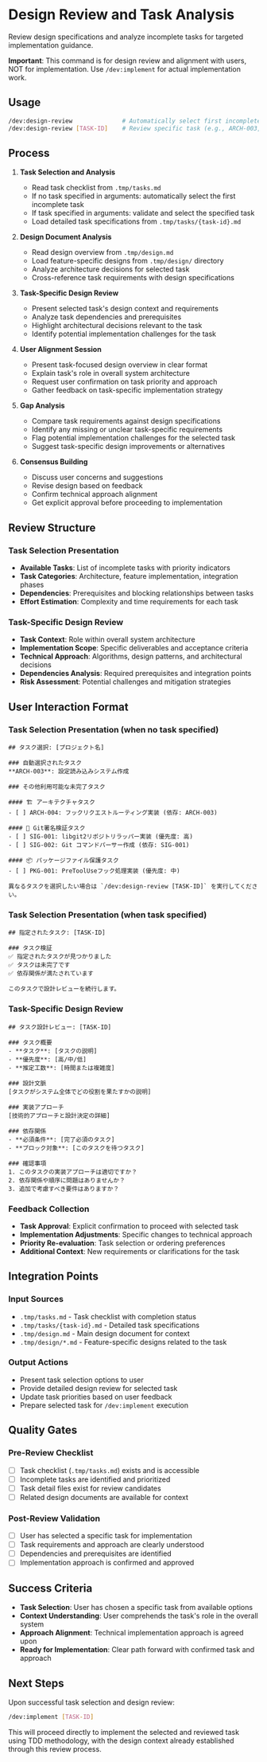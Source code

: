 # Design Review and Task Analysis

Review design specifications and analyze incomplete tasks for targeted implementation guidance.

**Important**: This command is for design review and alignment with users, NOT for implementation. Use `/dev:implement` for actual implementation work.

## Usage

```bash
/dev:design-review              # Automatically select first incomplete task
/dev:design-review [TASK-ID]    # Review specific task (e.g., ARCH-003, SIG-001)
```

## Process

1. **Task Selection and Analysis**
   - Read task checklist from `.tmp/tasks.md`
   - If no task specified in arguments: automatically select the first incomplete task
   - If task specified in arguments: validate and select the specified task
   - Load detailed task specifications from `.tmp/tasks/{task-id}.md`

2. **Design Document Analysis**
   - Read design overview from `.tmp/design.md`
   - Load feature-specific designs from `.tmp/design/` directory
   - Analyze architecture decisions for selected task
   - Cross-reference task requirements with design specifications

3. **Task-Specific Design Review**
   - Present selected task's design context and requirements
   - Analyze task dependencies and prerequisites
   - Highlight architectural decisions relevant to the task
   - Identify potential implementation challenges for the task

4. **User Alignment Session**
   - Present task-focused design overview in clear format
   - Explain task's role in overall system architecture
   - Request user confirmation on task priority and approach
   - Gather feedback on task-specific implementation strategy

5. **Gap Analysis**
   - Compare task requirements against design specifications
   - Identify any missing or unclear task-specific requirements
   - Flag potential implementation challenges for the selected task
   - Suggest task-specific design improvements or alternatives

6. **Consensus Building**
   - Discuss user concerns and suggestions
   - Revise design based on feedback
   - Confirm technical approach alignment
   - Get explicit approval before proceeding to implementation

## Review Structure

### Task Selection Presentation
- **Available Tasks**: List of incomplete tasks with priority indicators
- **Task Categories**: Architecture, feature implementation, integration phases
- **Dependencies**: Prerequisites and blocking relationships between tasks
- **Effort Estimation**: Complexity and time requirements for each task

### Task-Specific Design Review
- **Task Context**: Role within overall system architecture
- **Implementation Scope**: Specific deliverables and acceptance criteria
- **Technical Approach**: Algorithms, design patterns, and architectural decisions
- **Dependencies Analysis**: Required prerequisites and integration points
- **Risk Assessment**: Potential challenges and mitigation strategies

## User Interaction Format

### Task Selection Presentation (when no task specified)
```
## タスク選択: [プロジェクト名]

### 自動選択されたタスク
**ARCH-003**: 設定読み込みシステム作成

### その他利用可能な未完了タスク

#### 🏗️ アーキテクチャタスク
- [ ] ARCH-004: フックリクエストルーティング実装 (依存: ARCH-003)

#### 🔐 Git署名検証タスク  
- [ ] SIG-001: libgit2リポジトリラッパー実装 (優先度: 高)
- [ ] SIG-002: Git コマンドパーサー作成 (依存: SIG-001)

#### 📦 パッケージファイル保護タスク
- [ ] PKG-001: PreToolUseフック処理実装 (優先度: 中)

異なるタスクを選択したい場合は `/dev:design-review [TASK-ID]` を実行してください。
```

### Task Selection Presentation (when task specified)
```
## 指定されたタスク: [TASK-ID]

### タスク検証
✅ 指定されたタスクが見つかりました
✅ タスクは未完了です
✅ 依存関係が満たされています

このタスクで設計レビューを続行します。
```

### Task-Specific Design Review
```
## タスク設計レビュー: [TASK-ID]

### タスク概要
- **タスク**: [タスクの説明]
- **優先度**: [高/中/低]
- **推定工数**: [時間または複雑度]

### 設計文脈
[タスクがシステム全体でどの役割を果たすかの説明]

### 実装アプローチ
[技術的アプローチと設計決定の詳細]

### 依存関係
- **必須条件**: [完了必須のタスク]
- **ブロック対象**: [このタスクを待つタスク]

### 確認事項
1. このタスクの実装アプローチは適切ですか？
2. 依存関係や順序に問題はありませんか？
3. 追加で考慮すべき要件はありますか？
```

### Feedback Collection
- **Task Approval**: Explicit confirmation to proceed with selected task
- **Implementation Adjustments**: Specific changes to technical approach
- **Priority Re-evaluation**: Task selection or ordering preferences
- **Additional Context**: New requirements or clarifications for the task

## Integration Points

### Input Sources
- `.tmp/tasks.md` - Task checklist with completion status
- `.tmp/tasks/{task-id}.md` - Detailed task specifications
- `.tmp/design.md` - Main design document for context
- `.tmp/design/*.md` - Feature-specific designs related to the task

### Output Actions
- Present task selection options to user
- Provide detailed design review for selected task
- Update task priorities based on user feedback
- Prepare selected task for `/dev:implement` execution

## Quality Gates

### Pre-Review Checklist
- [ ] Task checklist (`.tmp/tasks.md`) exists and is accessible
- [ ] Incomplete tasks are identified and prioritized
- [ ] Task detail files exist for review candidates
- [ ] Related design documents are available for context

### Post-Review Validation
- [ ] User has selected a specific task for implementation
- [ ] Task requirements and approach are clearly understood
- [ ] Dependencies and prerequisites are identified
- [ ] Implementation approach is confirmed and approved

## Success Criteria

- **Task Selection**: User has chosen a specific task from available options
- **Context Understanding**: User comprehends the task's role in the overall system
- **Approach Alignment**: Technical implementation approach is agreed upon
- **Ready for Implementation**: Clear path forward with confirmed task and approach

## Next Steps

Upon successful task selection and design review:

```bash
/dev:implement [TASK-ID]
```

This will proceed directly to implement the selected and reviewed task using TDD methodology, with the design context already established through this review process.